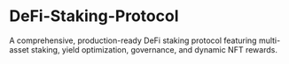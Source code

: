 # DeFi-Staking-Protocol
A comprehensive, production-ready DeFi staking protocol featuring multi-asset staking, yield optimization, governance, and dynamic NFT rewards.
